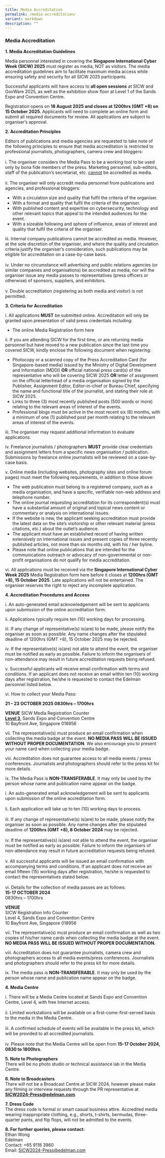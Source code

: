 ```yaml
---
title: Media Accreditation
permalink: /media-accreditation/
variant: markdown
description: ""
---
```

### **Media Accreditation**

**1. Media Accreditation Guidelines**

Media personnel interested in covering the **Singapore International Cyber Week (SICW) 2025** must register as media, NOT as visitors. The media accreditation guidelines aim to facilitate maximum media access while ensuring safety and security for all SICW 2025 participants.

Successful applicants will have access to **all open sessions** at SICW and GovWare 2025, as well as the exhibition show floor at Level 1 of the Sands Expo and Convention Centre. 

Registration opens on **18 August 2025 and closes at 1200hrs (GMT +8) on 15 October 2025**. Applicants will need to complete an online form and submit all required documents for review. All applications are subject to organiser’s approval.

**2. Accreditation Principles**

Editors of publications and media agencies are requested to take note of the following principles to ensure that media accreditation is restricted to professional journalists, photographers, camera crew and bloggers:
<br><br>i. The organiser considers the Media Pass to be a working tool to be used only by bona fide members of the press. Marketing personnel, sub-editors, staff of the publication’s secretariat, etc. <u>cannot</u> be accredited as media. 
<br><br>ii. The organiser will only accredit media personnel from publications and agencies, and professional bloggers:
* With a circulation size and quality that fulfil the criteria of the organiser.
* With a format and quality that fulfil the criteria of the organiser.
* With published content and expertise on cybersecurity, technology and other relevant topics that appeal to the intended audiences for the event.
* With a sizeable following and sphere of influence, areas of interest and quality that fulfil the criteria of the organiser.

iii.	Internal company publications cannot be accredited as media. However, at the sole discretion of the organiser, and where the quality and circulation criteria justify the organiser’s consideration, such publications may be eligible for accreditation on a case-by-case basis.
<br><br>iv.	Under no circumstance will advertising and public relations agencies (or similar companies and organisations) be accredited as media, nor will the organiser issue any media passes to representatives (press officers or otherwise) of sponsors, suppliers, and exhibitors.
<br><br>v.	Double accreditation (registering as both media and visitor) is not permitted.

**3. Criteria for Accreditation**

i. All applications **MUST** be submitted online. Accreditation will only be granted upon presentation of valid press credentials including:
* The online Media Registration form here<a href="https://www.gevme.com/78139197/registration/buy?tickets-419384=1" target="_blank"></a>

ii.	If you are attending SICW for the first time, or are returning media personnel but have moved to a new publication since the last time you covered SICW, kindly enclose the following document when registering:
* Photocopy or a scanned copy of the Press Accreditation Card (for Singapore-based media) issued by the Ministry of Digital Development and Information (MDDI) **OR** official national press card(s) of the representative who will be covering SICW 2025 **OR** letter of assignment on the official letterhead of a media organisation signed by the Publisher, Assignment Editor, Editor-in-chief or Bureau Chief, specifying the name and functional title of the journalist, and stating their role at SICW 2025.
* Links to three (3) most recently published posts (500 words or more) relating to the relevant areas of interest of the events.
* Professional blogs must be active in the most recent six (6) months, with a minimum of one (1) published post per month relating to the relevant areas of interest of the events.

iii.	The organiser may request additional information to evaluate applications.

iv.	Freelance journalists / photographers **MUST** provide clear credentials and assignment letters from a specific news organisation / publication. Submissions by freelance online journalists will be reviewed on a case-by-case basis.

v.	Online media (including websites, photography sites and online forum pages) must meet the following requirements, in addition to those above:
* The web publication must belong to a registered company, such as a media organisation, and have a specific, verifiable non-web address and telephone number.
* The online journal requesting accreditation for its correspondent(s) must have a substantial amount of original and topical news content or commentary or analysis on international issues.
* If the website is new, the applicant seeking accreditation must provide the latest data on the site’s visitorship or other relevant material (press citations, etc.) about the outlet’s audience. 
* The applicant must have an established record of having written extensively on international issues and present copies of three recently published articles, not more than six months old, with his / her byline.
* Please note that online publications that are intended for the communications outreach or advocacy of non-governmental or non-profit organisations do not qualify for media accreditation.

vi.	All applications must be received via the **Singapore International Cyber Week 2025** Media Registration form here<a href="https://www.gevme.com/78139197/registration/buy?tickets-419384=1" target="_blank"></a> before it closes at **1200hrs (GMT +8), 15 October 2025**. Late applications will not be entertained. The organiser reserves the right to reject any incomplete application.

**4. Accreditation Procedures and Access**

i.	An auto-generated email acknowledgement will be sent to applicants upon submission of the online accreditation form.

ii.	Applications typically require ten (10) working days for processing.

iii.	If any change of representative(s) is(are) to be made, please notify the organiser as soon as possible. Any name changes after the stipulated deadline of 1200hrs (GMT +8), 15 October 2025 may be rejected.

iv.	If the representative(s) is(are) not able to attend the event, the organiser must be notified as early as possible. Failure to inform the organisers of non-attendance may result in future accreditation requests being refused.

v.	Successful applicants will receive email confirmation with terms and conditions. If an applicant does not receive an email within ten (10) working days after registration, he/she is requested to contact the Edelman personnel listed below.

vi.	How to collect your Media Pass:

**21 – 23 OCTOBER 2025
0830hrs – 1700hrs**

**VENUE**
SICW Media Registration Counter<br>
**<u>Level 3</u>**, Sands Expo and Convention Centre
<br>10 Bayfront Ave, Singapore 018956

vii.	The representative(s) must produce an email confirmation when collecting the media badge at the event. **NO MEDIA PASS WILL BE ISSUED WITHOUT PROPER DOCUMENTATION**. We also encourage you to present your name card when collecting your media badge.

viii.	Accreditation does not guarantee access to all media events / press conferences. Journalists and photographers should refer to the press kit for more details.

ix.	The Media Pass is **NON-TRANSFERABLE**. It may only be used by the person whose name and publication name appear on the badge.


i.	An auto-generated email acknowledgement will be sent to applicants upon submission of the online accreditation form.
<br><br>ii. Each application will take up to ten (10) working days to process.
<br><br>iii.	If any change of representative(s) is(are) to be made, please notify the organiser as soon as possible. Any name changes after the stipulated deadline of **1200hrs (GMT +8), 8 October 2024** may be rejected.
<br><br>iv.	If the representative(s) is(are) not able to attend the event, the organiser must be notified as early as possible. Failure to inform the organisers of non-attendance may result in future accreditation requests being refused.
<br><br>v.	All successful applicants will be issued an email confirmation with accompanying terms and conditions. If an applicant does not receive an email fifteen (15) working days after registration, he/she is requested to contact the representatives stated below.
<br><br>vi.	Details for the collection of media passes are as follows:
<br>**15-17 OCTOBER 2024**
<br>0830hrs – 1700hrs

**VENUE**
<br>SICW Registration Info Counter
<br>Level 4, Sands Expo and Convention Centre
<br>10 Bayfront Ave, Singapore 018956

vii.	The representative(s) must produce an email confirmation as well as two copies of his/her name cards when collecting the media badge at the event. **NO MEDIA PASS WILL BE ISSUED WITHOUT PROPER DOCUMENTATION.**

viii.	 Accreditation does not guarantee journalists, camera crew and photographers access to all media events/press conferences. Journalists and photographers should refer to the press kit for more details.

ix.	The media pass is **NON-TRANSFERABLE**. It may only be used by the person whose name and publication name appear on the badge.

**4. Media Centre**

i.	There will be a Media Centre located at Sands Expo and Convention Centre, Level 4, with free Internet access.
<br><br>ii.	Limited workstations will be available on a first-come-first-served basis to the media in the Media Centre.
<br><br>iii.	A confirmed schedule of events will be available in the press kit, which will be provided to all accredited journalists.
<br><br>iv.	Please note that the Media Centre will be open from **15-17 October 2024, 0830 to 1800hrs**.

**5. Note to Photographers**
<br>There will be no photo studio or technical assistance lab in the Media Centre.

**6. Note to Broadcasters**
<br>There will not be a Broadcast Centre at SICW 2024, however please make any filming or interview requests through the PR representative at [**SICW2024-Press@edelman.com**](mailto:SICW2024-Press@edelman.com). 

**7. Dress Code**
<br>The dress code is formal or smart casual business attire. Accredited media wearing inappropriate clothing, e.g., shorts, t-shirts, bermudas, three-quarter pants, and flip flops, will not be admitted to the events.

**8. For further queries, please contact:**
<br>Ethan Wong
<br>Edelman
<br>Contact: +65 9118 3960
<br>Email: [SICW2024-Press@edelman.com](mailto:SICW2024-Press@edelman.com)